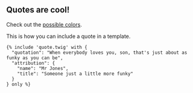## Quotes are cool!

Check out the [possible colors](/sg/colors).

This is how you can include a quote in a template.

```
{% include 'quote.twig' with {
  "quotation": "When everybody loves you, son, that's just about as funky as you can be",
  "attribution": {
    "name": "Mr Jones",
    "title": "Someone just a little more funky"
  }
} only %}
```

